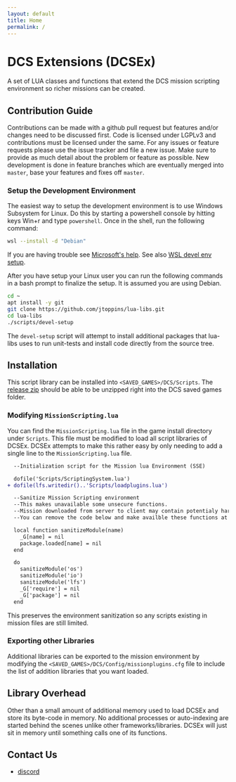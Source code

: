 ```yaml
---
layout: default
title: Home
permalink: /
---
```


# DCS Extensions (DCSEx)

A set of LUA classes and functions that extend the DCS mission scripting
environment so richer missions can be created.

## Contribution Guide

Contributions can be made with a github pull request but features and/or
changes need to be discussed first. Code is licensed under LGPLv3 and
contributions must be licensed under the same. For any issues or feature
requests please use the issue tracker and file a new issue. Make sure to
provide as much detail about the problem or feature as possible. New
development is done in feature branches which are eventually merged into
`master`, base your features and fixes off `master`.

### Setup the Development Environment

The easiest way to setup the development environment is to use Windows
Subsystem for Linux. Do this by starting a powershell console by
hitting keys Win+r and type `powershell`. Once in the shell, run the
following command:

```bash
wsl --install -d "Debian"
```

If you are having trouble see
[Microsoft's help](https://learn.microsoft.com/en-us/windows/wsl/install).
See also [WSL devel env setup](https://learn.microsoft.com/en-us/windows/wsl/setup/environment#set-up-your-linux-username-and-password).

After you have setup your Linux user you can run the following commands
in a bash prompt to finalize the setup. It is assumed you are using
Debian.

```bash
cd ~
apt install -y git
git clone https://github.com/jtoppins/lua-libs.git
cd lua-libs
./scripts/devel-setup
```

The `devel-setup` script will attempt to install additional packages that
lua-libs uses to run unit-tests and install code directly from the source tree.

## Installation

This script library can be installed into `<SAVED_GAMES>/DCS/Scripts`. The
[release zip](https://github.com/jtoppins/lua-libs/releases/latest) should
be able to be unzipped right into the DCS saved games folder.

### Modifying `MissionScripting.lua`

You can find the `MissionScripting.lua` file in the game install directory
under `Scripts`. This file must be modified to load all script libraries
of DCSEx. DCSEx attempts to make this rather easy by only needing to add
a single line to the `MissionScripting.lua` file.

```diff
  --Initialization script for the Mission lua Environment (SSE)

  dofile('Scripts/ScriptingSystem.lua')
+ dofile(lfs.writedir()..'Scripts/loadplugins.lua')

  --Sanitize Mission Scripting environment
  --This makes unavailable some unsecure functions.
  --Mission downloaded from server to client may contain potentialy harmful lua code that may use these functions.
  --You can remove the code below and make availble these functions at your own risk.

  local function sanitizeModule(name)
    _G[name] = nil
    package.loaded[name] = nil
  end

  do
    sanitizeModule('os')
    sanitizeModule('io')
    sanitizeModule('lfs')
    _G['require'] = nil
    _G['package'] = nil
  end
```

This preserves the environment sanitization so any scripts existing in
mission files are still limited.

### Exporting other Libraries

Additional libraries can be exported to the mission environment by
modifying the `<SAVED_GAMES>/DCS/Config/missionplugins.cfg` file
to include the list of addition libraries that you want loaded.

## Library Overhead

Other than a small amount of additional memory used to load DCSEx and
store its byte-code in memory. No additional processes or auto-indexing
are started behind the scenes unlike other frameworks/libraries. DCSEx
will just sit in memory until something calls one of its functions.

## Contact Us

* [discord](https://discord.gg/kG38MDqDrN)
